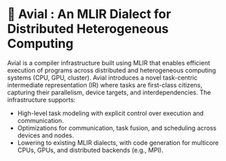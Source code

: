 # 🥗 Avial : An MLIR Dialect for Distributed Heterogeneous Computing
Avial is a compiler infrastructure built using MLIR that enables efficient execution of programs across distributed and heterogeneous computing systems (CPU, GPU, cluster). Avial introduces a novel task-centric intermediate representation (IR) where tasks are first-class citizens, capturing their parallelism, device targets, and interdependencies. The infrastructure supports:

- High-level task modeling with explicit control over execution and communication.
- Optimizations for communication, task fusion, and scheduling across devices and nodes.
- Lowering to existing MLIR dialects, with code generation for multicore CPUs, GPUs, and distributed backends (e.g., MPI).
